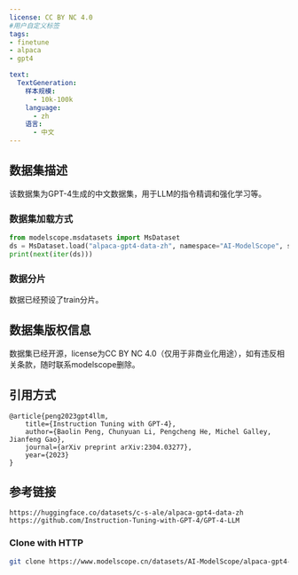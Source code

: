 ```yaml
---
license: CC BY NC 4.0
#用户自定义标签
tags:
- finetune
- alpaca
- gpt4

text:
  TextGeneration:
    样本规模:
      - 10k-100k
    language:
      - zh
    语言:
      - 中文
---
```



## 数据集描述
该数据集为GPT-4生成的中文数据集，用于LLM的指令精调和强化学习等。



### 数据集加载方式
```python
from modelscope.msdatasets import MsDataset
ds = MsDataset.load("alpaca-gpt4-data-zh", namespace="AI-ModelScope", split="train")
print(next(iter(ds)))
```

### 数据分片
数据已经预设了train分片。



## 数据集版权信息
数据集已经开源，license为CC BY NC 4.0（仅用于非商业化用途），如有违反相关条款，随时联系modelscope删除。


## 引用方式
```
@article{peng2023gpt4llm,
    title={Instruction Tuning with GPT-4},
    author={Baolin Peng, Chunyuan Li, Pengcheng He, Michel Galley, Jianfeng Gao},
    journal={arXiv preprint arXiv:2304.03277},
    year={2023}
}
```

## 参考链接
```
https://huggingface.co/datasets/c-s-ale/alpaca-gpt4-data-zh
https://github.com/Instruction-Tuning-with-GPT-4/GPT-4-LLM
```

### Clone with HTTP
```bash
git clone https://www.modelscope.cn/datasets/AI-ModelScope/alpaca-gpt4-data-zh.git
```